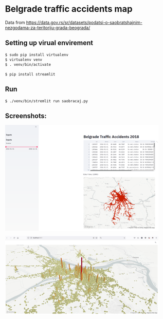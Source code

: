 # Belgrade traffic accidents map

Data from https://data.gov.rs/sr/datasets/podatsi-o-saobratshajnim-nezgodama-za-teritoriju-grada-beograda/

## Setting up virual envirement
    
    $ sudo pip install virtualenv
    $ virtualenv venv
    $ . venv/bin/activate
    
    $ pip install streamlit
    
    
## Run

    $ ./venv/bin/stremlit run saobracaj.py
    
    
## Screenshots:

![traffic accidents map](screenshot.png)

![traffic accidents map 3D](map_bar_3D.png)
